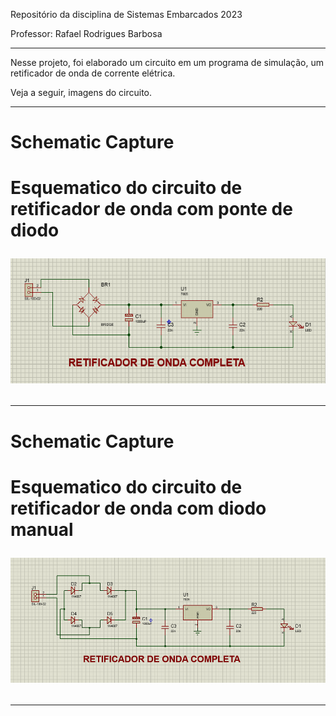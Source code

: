 Repositório da disciplina de Sistemas Embarcados 2023

Professor: Rafael Rodrigues Barbosa

------------------------------------------------------

Nesse projeto, foi elaborado um circuito em um programa de simulação, um retificador de onda de corrente elétrica. 

Veja a seguir, imagens do circuito.

------------------------------------------------------

<h1>Schematic Capture<h1>

<p>Esquematico do circuito de retificador de onda com ponte de diodo<p>

<div align=center>
<img height="200em" src="./img/esquematico-proteus-ponte.png">
</div>

------------------------------------------------------

<h1>Schematic Capture<h1>

<p>Esquematico do circuito de retificador de onda com diodo manual<p>

<div align=center>
<img height="200em" src="./img/esquematico-proteus.png">
</div>

------------------------------------------------------